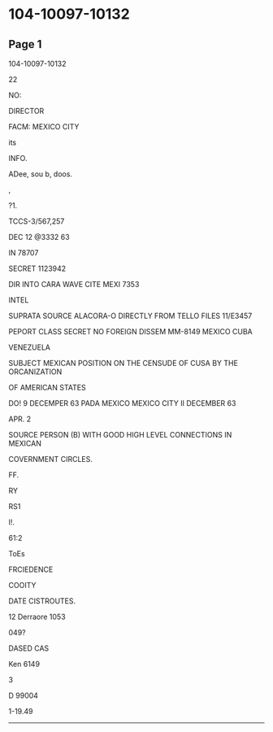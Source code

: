 # 104-10097-10132

## Page 1

104-10097-10132

22

NO:

DIRECTOR

FACM: MEXICO CITY

its

INFO.

ADee, sou b, doos.

,

?1.

TCCS-3/567,257

DEC 12 @3332 63

IN 78707

SECRET 1123942

DIR INTO CARA WAVE CITE MEXI 7353

INTEL

SUPRATA SOURCE ALACORA-O DIRECTLY FROM TELLO FILES 11/E3457

PEPORT CLASS SECRET NO FOREIGN DISSEM MM-8149 MEXICO CUBA

VENEZUELA

SUBJECT MEXICAN POSITION ON THE CENSUDE OF CUSA BY THE ORCANIZATION

OF AMERICAN STATES

DO! 9 DECEMPER 63 PADA MEXICO MEXICO CITY II DECEMBER 63

APR. 2

SOURCE PERSON (B) WITH GOOD HIGH LEVEL CONNECTIONS IN MEXICAN

COVERNMENT CIRCLES.

FF.

RY

RS1

I!.

61:2

ToEs

FRCIEDENCE

COOITY

DATE CISTROUTES.

12 Derraore 1053

049?

DASED CAS

Ken 6149

3

D 99004

1-19.49

---

